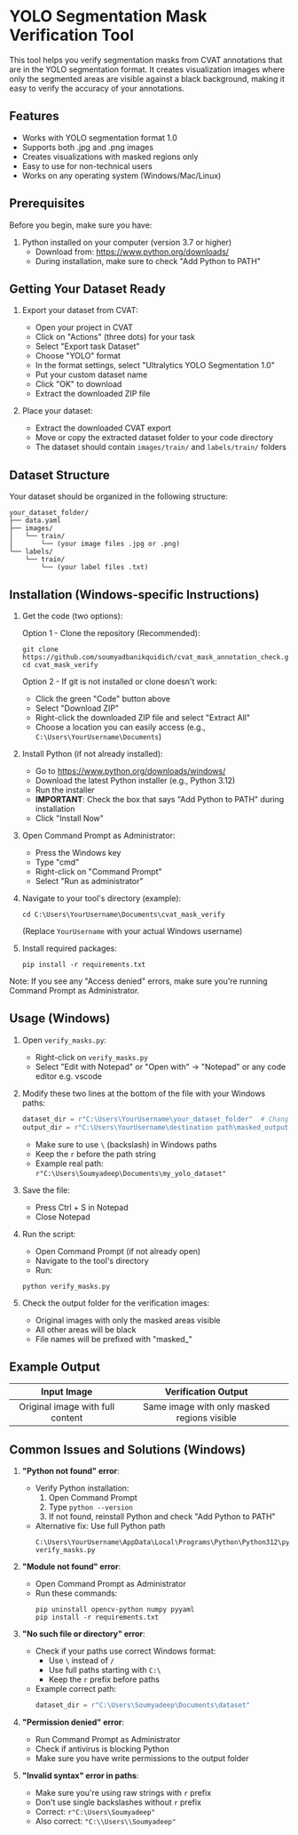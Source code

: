 # YOLO Segmentation Mask Verification Tool

This tool helps you verify segmentation masks from CVAT annotations that are in the YOLO segmentation format. It creates visualization images where only the segmented areas are visible against a black background, making it easy to verify the accuracy of your annotations.


## Features

- Works with YOLO segmentation format 1.0
- Supports both .jpg and .png images
- Creates visualizations with masked regions only
- Easy to use for non-technical users
- Works on any operating system (Windows/Mac/Linux)

## Prerequisites

Before you begin, make sure you have:

1. Python installed on your computer (version 3.7 or higher)
   - Download from: https://www.python.org/downloads/
   - During installation, make sure to check "Add Python to PATH"

## Getting Your Dataset Ready

1. Export your dataset from CVAT:
   - Open your project in CVAT
   - Click on "Actions" (three dots) for your task
   - Select "Export task Dataset"
   - Choose "YOLO" format
   - In the format settings, select "Ultralytics YOLO Segmentation 1.0"
   - Put your custom dataset name
   - Click "OK" to download
   - Extract the downloaded ZIP file

2. Place your dataset:
   - Extract the downloaded CVAT export
   - Move or copy the extracted dataset folder to your code directory
   - The dataset should contain `images/train/` and `labels/train/` folders


## Dataset Structure

Your dataset should be organized in the following structure:
```
your_dataset_folder/
├── data.yaml
├── images/
│   └── train/
│       └── (your image files .jpg or .png)
└── labels/
    └── train/
        └── (your label files .txt)
```

## Installation (Windows-specific Instructions)

1. Get the code (two options):

   Option 1 - Clone the repository (Recommended):
   ```
   git clone https://github.com/soumyadbanikquidich/cvat_mask_annotation_check.git
   cd cvat_mask_verify
   ```

   Option 2 - If git is not installed or clone doesn't work:
   - Click the green "Code" button above
   - Select "Download ZIP"
   - Right-click the downloaded ZIP file and select "Extract All"
   - Choose a location you can easily access (e.g., `C:\Users\YourUsername\Documents`)

2. Install Python (if not already installed):
   - Go to https://www.python.org/downloads/windows/
   - Download the latest Python installer (e.g., Python 3.12)
   - Run the installer
   - **IMPORTANT**: Check the box that says "Add Python to PATH" during installation
   - Click "Install Now"

3. Open Command Prompt as Administrator:
   - Press the Windows key
   - Type "cmd"
   - Right-click on "Command Prompt"
   - Select "Run as administrator"

4. Navigate to your tool's directory (example):
   ```
   cd C:\Users\YourUsername\Documents\cvat_mask_verify
   ```
   (Replace `YourUsername` with your actual Windows username)

5. Install required packages:
   ```
   pip install -r requirements.txt
   ```

Note: If you see any "Access denied" errors, make sure you're running Command Prompt as Administrator.

## Usage (Windows)

1. Open `verify_masks.py`:
   - Right-click on `verify_masks.py`
   - Select "Edit with Notepad" or "Open with" → "Notepad" or any code editor e.g. vscode

2. Modify these two lines at the bottom of the file with your Windows paths:
   ```python
   dataset_dir = r"C:\Users\YourUsername\your_dataset_folder"  # Change this
   output_dir = r"C:\Users\YourUsername\destination path\masked_output"         # Change this
   ```
   - Make sure to use `\` (backslash) in Windows paths
   - Keep the `r` before the path string
   - Example real path: `r"C:\Users\Soumyadeep\Documents\my_yolo_dataset"`

3. Save the file:
   - Press Ctrl + S in Notepad
   - Close Notepad

4. Run the script:
   - Open Command Prompt (if not already open)
   - Navigate to the tool's directory
   - Run:
   ```
   python verify_masks.py
   ```

4. Check the output folder for the verification images:
   - Original images with only the masked areas visible
   - All other areas will be black
   - File names will be prefixed with "masked_"

## Example Output

Input Image | Verification Output
:----------:|:------------------:
Original image with full content | Same image with only masked regions visible

## Common Issues and Solutions (Windows)

1. **"Python not found" error**:
   - Verify Python installation:
     1. Open Command Prompt
     2. Type `python --version`
     3. If not found, reinstall Python and check "Add Python to PATH"
   - Alternative fix: Use full Python path
     ```
     C:\Users\YourUsername\AppData\Local\Programs\Python\Python312\python.exe verify_masks.py
     ```

2. **"Module not found" error**:
   - Open Command Prompt as Administrator
   - Run these commands:
     ```
     pip uninstall opencv-python numpy pyyaml
     pip install -r requirements.txt
     ```

3. **"No such file or directory" error**:
   - Check if your paths use correct Windows format:
     - Use `\` instead of `/`
     - Use full paths starting with `C:\`
     - Keep the `r` prefix before paths
   - Example correct path:
     ```python
     dataset_dir = r"C:\Users\Soumyadeep\Documents\dataset"
     ```

4. **"Permission denied" error**:
   - Run Command Prompt as Administrator
   - Check if antivirus is blocking Python
   - Make sure you have write permissions to the output folder

5. **"Invalid syntax" error in paths**:
   - Make sure you're using raw strings with `r` prefix
   - Don't use single backslashes without `r` prefix
   - Correct: `r"C:\Users\Soumyadeep"`
   - Also correct: `"C:\\Users\\Soumyadeep"`
